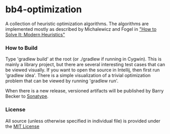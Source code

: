 # bb4-optimization

A collection of heuristic optimization algorithms.
The algorithms are implemented mostly as described by Michalewicz and Fogel in ["How to Solve It: Modern Heuristics"](http://www.amazon.com/How-Solve-It-Modern-Heuristics/dp/3540224947)

### How to Build
Type 'gradlew build' at the root (or ./gradlew if running in Cygwin). This is mainly a library project, but there are several interesting test cases that can be viewed visually.
If you want to open the source in Intellij, then first run 'gradlew idea'.
There is a simple visualization of a trivial optimization problem that can be viewed by running 'gradlew run'.

When there is a new release, versioned artifacts will be published by Barry Becker to [Sonatype](https://oss.sonatype.org).

### License
All source (unless otherwise specified in individual file) is provided under the [MIT License](http://www.opensource.org/licenses/MIT)





